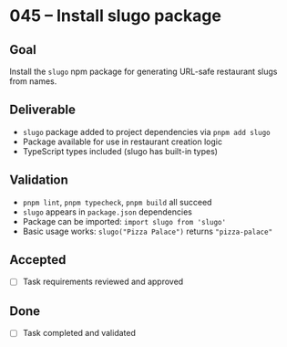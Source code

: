 # 045 – Install slugo package

## Goal

Install the `slugo` npm package for generating URL-safe restaurant slugs from names.

## Deliverable

- `slugo` package added to project dependencies via `pnpm add slugo`
- Package available for use in restaurant creation logic
- TypeScript types included (slugo has built-in types)

## Validation

- `pnpm lint`, `pnpm typecheck`, `pnpm build` all succeed
- `slugo` appears in `package.json` dependencies
- Package can be imported: `import slugo from 'slugo'`
- Basic usage works: `slugo("Pizza Palace")` returns `"pizza-palace"`

## Accepted

- [ ] Task requirements reviewed and approved

## Done

- [ ] Task completed and validated

